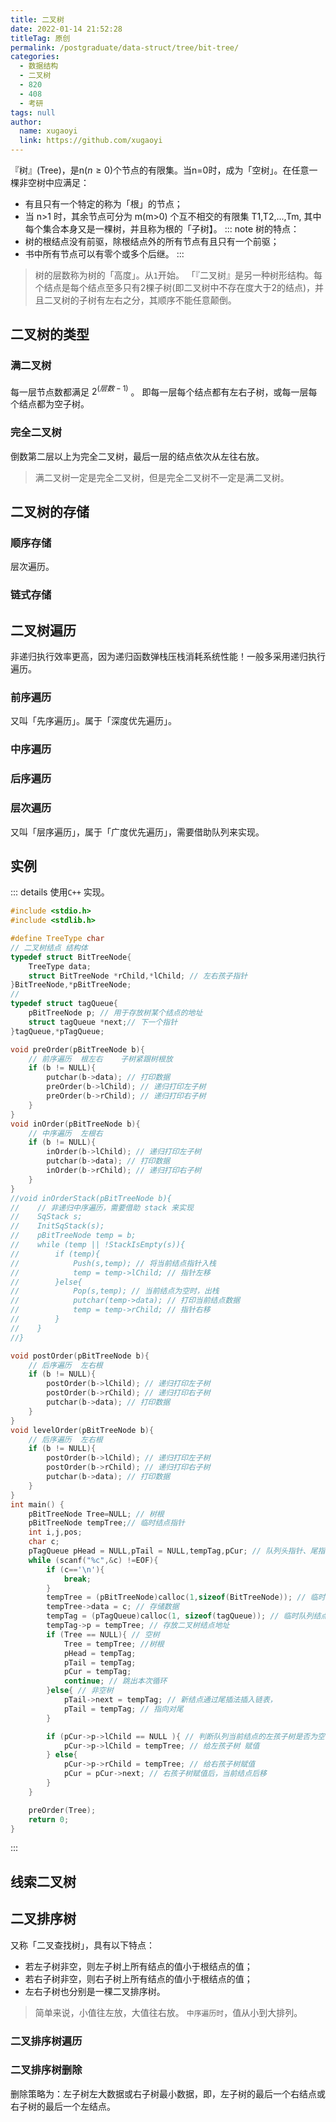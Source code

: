 ```yaml
---
title: 二叉树
date: 2022-01-14 21:52:28
titleTag: 原创
permalink: /postgraduate/data-struct/tree/bit-tree/
categories: 
  - 数据结构
  - 二叉树
  - 820
  - 408
  - 考研
tags: null
author: 
  name: xugaoyi
  link: https://github.com/xugaoyi
---
```

『树』(Tree)，是n($n\geq 0$)个节点的有限集。当n=0时，成为「空树」。在任意一棵非空树中应满足：
* 有且只有一个特定的称为「根」的节点；
* 当 n>1 时，其余节点可分为 m(m>0) 个互不相交的有限集 T1,T2,...,Tm, 其中每个集合本身又是一棵树，并且称为根的「子树】。
::: note
树的特点：
* 树的根结点没有前驱，除根结点外的所有节点有且只有一个前驱；
* 书中所有节点可以有零个或多个后继。
:::
> 树的层数称为树的「高度」。从`1`开始。
「『二叉树』是另一种树形结构。每个结点是每个结点至多只有2棵子树(即二叉树中不存在度大于2的结点)，并且二叉树的子树有左右之分，其顺序不能任意颠倒。
<!-- more -->
## 二叉树的类型
### 满二叉树
每一层节点数都满足 $2^(层数-1)$ 。 即每一层每个结点都有左右子树，或每一层每个结点都为空子树。
### 完全二叉树
倒数第二层以上为完全二叉树，最后一层的结点依次从左往右放。
> 满二叉树一定是完全二叉树，但是完全二叉树不一定是满二叉树。
## 二叉树的存储
### 顺序存储
层次遍历。
### 链式存储
## 二叉树遍历
非递归执行效率更高，因为递归函数弹栈压栈消耗系统性能！一般多采用递归执行遍历。
### 前序遍历
又叫「先序遍历」。属于「深度优先遍历」。
### 中序遍历
### 后序遍历
### 层次遍历
又叫「层序遍历」，属于「广度优先遍历」，需要借助队列来实现。
## 实例
::: details
使用`C++` 实现。
```c
#include <stdio.h>
#include <stdlib.h>

#define TreeType char
// 二叉树结点 结构体
typedef struct BitTreeNode{
    TreeType data;
    struct BitTreeNode *rChild,*lChild; // 左右孩子指针
}BitTreeNode,*pBitTreeNode;
//
typedef struct tagQueue{
    pBitTreeNode p; // 用于存放树某个结点的地址
    struct tagQueue *next;// 下一个指针
}tagQueue,*pTagQueue;

void preOrder(pBitTreeNode b){
    // 前序遍历  根左右    子树紧跟树根放
    if (b != NULL){
        putchar(b->data); // 打印数据
        preOrder(b->lChild); // 递归打印左子树
        preOrder(b->rChild); // 递归打印右子树
    }
}
void inOrder(pBitTreeNode b){
    // 中序遍历  左根右
    if (b != NULL){
        inOrder(b->lChild); // 递归打印左子树
        putchar(b->data); // 打印数据
        inOrder(b->rChild); // 递归打印右子树
    }
}
//void inOrderStack(pBitTreeNode b){
//    // 非递归中序遍历，需要借助 stack 来实现
//    SqStack s;
//    InitSqStack(s);
//    pBitTreeNode temp = b;
//    while (temp || !StackIsEmpty(s)){
//        if (temp){
//            Push(s,temp); // 将当前结点指针入栈
//            temp = temp->lChild; // 指针左移
//        }else{
//            Pop(s,temp); // 当前结点为空时，出栈
//            putchar(temp->data); // 打印当前结点数据
//            temp = temp->rChild; // 指针右移
//        }
//    }
//}

void postOrder(pBitTreeNode b){
    // 后序遍历  左右根
    if (b != NULL){
        postOrder(b->lChild); // 递归打印左子树
        postOrder(b->rChild); // 递归打印右子树
        putchar(b->data); // 打印数据
    }
}
void levelOrder(pBitTreeNode b){
    // 后序遍历  左右根
    if (b != NULL){
        postOrder(b->lChild); // 递归打印左子树
        postOrder(b->rChild); // 递归打印右子树
        putchar(b->data); // 打印数据
    }
}
int main() {
    pBitTreeNode Tree=NULL; // 树根
    pBitTreeNode tempTree;// 临时结点指针
    int i,j,pos;
    char c;
    pTagQueue pHead = NULL,pTail = NULL,tempTag,pCur; // 队列头指针、尾指针、队列临时指针、队列现在的指针
    while (scanf("%c",&c) !=EOF){
        if (c=='\n'){
            break;
        }
        tempTree = (pBitTreeNode)calloc(1,sizeof(BitTreeNode)); // 临时树节点，使用calloc申请空间并对空间进行初始化，赋值为0
        tempTree->data = c; // 存储数据
        tempTag = (pTagQueue)calloc(1, sizeof(tagQueue)); // 临时队列结点
        tempTag->p = tempTree; // 存放二叉树结点地址
        if (Tree == NULL){ // 空树
            Tree = tempTree; //树根
            pHead = tempTag;
            pTail = tempTag;
            pCur = tempTag;
            continue; // 跳出本次循环
        }else{ // 非空树
            pTail->next = tempTag; // 新结点通过尾插法插入链表，
            pTail = tempTag; // 指向对尾
        }

        if (pCur->p->lChild == NULL ){ // 判断队列当前结点的左孩子树是否为空
            pCur->p->lChild = tempTree; // 给左孩子树 赋值
        } else{
            pCur->p->rChild = tempTree; // 给右孩子树赋值
            pCur = pCur->next; // 右孩子树赋值后，当前结点后移
        }
    }

    preOrder(Tree);
    return 0;
}

```
:::
## 线索二叉树 
## 二叉排序树
又称「二叉查找树」，具有以下特点：
* 若左子树非空，则左子树上所有结点的值小于根结点的值；
* 若右子树非空，则右子树上所有结点的值小于根结点的值；
* 左右子树也分别是一棵二叉排序树。
> 简单来说，小值往左放，大值往右放。
`中序遍历时`，值从小到大排列。
### 二叉排序树遍历
### 二叉排序树删除
删除策略为：左子树左大数据或右子树最小数据，即，左子树的最后一个右结点或右子树的最后一个左结点。
